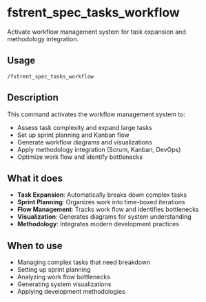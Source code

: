 # fstrent_spec_tasks_workflow

Activate workflow management system for task expansion and methodology integration.

## Usage
```
/fstrent_spec_tasks_workflow
```

## Description
This command activates the workflow management system to:
- Assess task complexity and expand large tasks
- Set up sprint planning and Kanban flow
- Generate workflow diagrams and visualizations
- Apply methodology integration (Scrum, Kanban, DevOps)
- Optimize work flow and identify bottlenecks

## What it does
- **Task Expansion**: Automatically breaks down complex tasks
- **Sprint Planning**: Organizes work into time-boxed iterations
- **Flow Management**: Tracks work flow and identifies bottlenecks
- **Visualization**: Generates diagrams for system understanding
- **Methodology**: Integrates modern development practices

## When to use
- Managing complex tasks that need breakdown
- Setting up sprint planning
- Analyzing work flow bottlenecks
- Generating system visualizations
- Applying development methodologies
